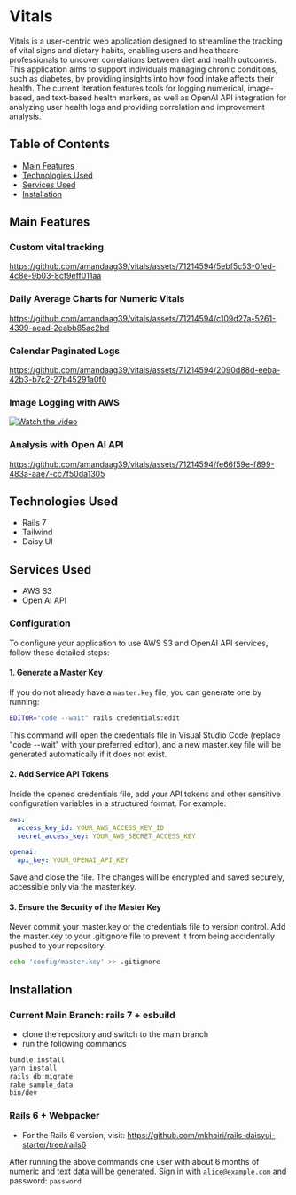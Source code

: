 # Vitals
Vitals is a user-centric web application designed to streamline the tracking of vital signs and dietary habits, enabling users and healthcare professionals to uncover correlations between diet and health outcomes. This application aims to support individuals managing chronic conditions, such as diabetes, by providing insights into how food intake affects their health. The current iteration features tools for logging numerical, image-based, and text-based health markers, as well as OpenAI API integration for analyzing user health logs and providing correlation and improvement analysis.

## Table of Contents
- [Main Features](#main-features)
- [Technologies Used](#technologies-used)
- [Services Used](#services-used)
- [Installation](#installation)

## Main Features
### Custom vital tracking
https://github.com/amandaag39/vitals/assets/71214594/5ebf5c53-0fed-4c8e-9b03-8cf9eff011aa

### Daily Average Charts for Numeric Vitals
https://github.com/amandaag39/vitals/assets/71214594/c109d27a-5261-4399-aead-2eabb85ac2bd

### Calendar Paginated Logs
https://github.com/amandaag39/vitals/assets/71214594/2090d88d-eeba-42b3-b7c2-27b45291a0f0

### Image Logging with AWS
[![Watch the video](https://img.youtube.com/vi/4y9W_lasucI/0.jpg)](https://youtube.com/shorts/4y9W_lasucI?feature=share)

### Analysis with Open AI API
https://github.com/amandaag39/vitals/assets/71214594/fe66f59e-f899-483a-aae7-cc7f50da1305


## Technologies Used
* Rails 7
* Tailwind
* Daisy UI

## Services Used
* AWS S3
* Open AI API

### Configuration

To configure your application to use AWS S3 and OpenAI API services, follow these detailed steps:

#### 1. Generate a Master Key
If you do not already have a `master.key` file, you can generate one by running:
```bash
EDITOR="code --wait" rails credentials:edit
```

This command will open the credentials file in Visual Studio Code (replace "code --wait" with your preferred editor), and a new master.key file will be generated automatically if it does not exist.

#### 2. Add Service API Tokens
Inside the opened credentials file, add your API tokens and other sensitive configuration variables in a structured format. For example:

```yaml
aws:
  access_key_id: YOUR_AWS_ACCESS_KEY_ID
  secret_access_key: YOUR_AWS_SECRET_ACCESS_KEY

openai:
  api_key: YOUR_OPENAI_API_KEY
```

Save and close the file. The changes will be encrypted and saved securely, accessible only via the master.key.

#### 3. Ensure the Security of the Master Key
Never commit your master.key or the credentials file to version control. Add the master.key to your .gitignore file to prevent it from being accidentally pushed to your repository:
```bash
echo 'config/master.key' >> .gitignore
```
## Installation

### Current Main Branch: rails 7 + esbuild
* clone the repository and switch to the main branch
* run the following commands

```sh
bundle install
yarn install
rails db:migrate
rake sample_data
bin/dev
```
### Rails 6 + Webpacker
* For the Rails 6 version, visit: https://github.com/mkhairi/rails-daisyui-starter/tree/rails6

After running the above commands one user with about 6 months of numeric and text data will be generated. Sign in with
``alice@example.com`` and password: ``password``

